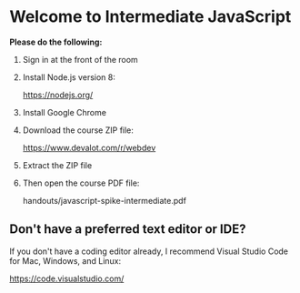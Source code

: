 Welcome to Intermediate JavaScript
==================================

**Please do the following:**

  1. Sign in at the front of the room

  2. Install Node.js version 8:

     https://nodejs.org/

  3. Install Google Chrome

  4. Download the course ZIP file:

     https://www.devalot.com/r/webdev

  5. Extract the ZIP file

  6. Then open the course PDF file:

     handouts/javascript-spike-intermediate.pdf


Don't have a preferred text editor or IDE?
------------------------------------------

If you don't have a coding editor already, I recommend Visual Studio
Code for Mac, Windows, and Linux:

  https://code.visualstudio.com/
